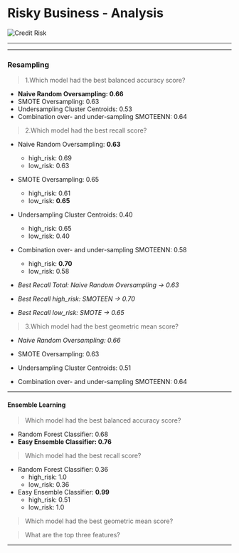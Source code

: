 

# Risky Business - Analysis 

![Credit Risk](Images/credit-risk.jpg)


--- 

___

### Resampling

> 1.Which model had the best balanced accuracy score?
* __Naive Random Oversampling: 0.66__
* SMOTE Oversampling: 0.63
* Undersampling Cluster Centroids: 0.53
* Combination over- and under-sampling SMOTEENN: 0.64

>
> 2.Which model had the best recall score?
* Naive Random Oversampling: __0.63__
    * high_risk: 0.69 
    * low_risk:  0.63 
* SMOTE Oversampling: 0.65 
    * high_risk: 0.61 
    * low_risk:  __0.65__ 
* Undersampling Cluster Centroids: 0.40
    * high_risk: 0.65 
    * low_risk:  0.40
* Combination over- and under-sampling SMOTEENN: 0.58
    * high_risk: __0.70__ 
    * low_risk:  0.58

* _Best Recall Total: Naive Random Oversampling -> 0.63_
* _Best Recall high_risk: SMOTEEN -> 0.70_
* _Best Recall low_risk: SMOTE -> 0.65_

> 3.Which model had the best geometric mean score?
* _Naive Random Oversampling: 0.66_

* SMOTE Oversampling: 0.63

* Undersampling Cluster Centroids: 0.51

* Combination over- and under-sampling SMOTEENN: 0.64

---



#### Ensemble Learning

> Which model had the best balanced accuracy score?
* Random Forest Classifier: 0.68
* __Easy Ensemble Classifier: 0.76__

> Which model had the best recall score?
* Random Forest Classifier: 0.36
    * high_risk: 1.0
    * low_risk:  0.36
* Easy Ensemble Classifier: __0.99__
    * high_risk: 0.51
    * low_risk:  1.0
>
> Which model had the best geometric mean score?
>


> What are the top three features?

---


